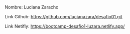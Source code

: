 Nombre: Luciana Zaracho

Link Github: https://github.com/lucianazara/desafio01.git

Link Netifly: https://bootcamp-desafio1-luzara.netlify.app/